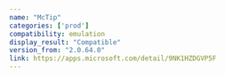 ```yaml
---
name: "McTip"
categories: ['prod']
compatibility: emulation
display_result: "Compatible"
version_from: "2.0.64.0"
link: https://apps.microsoft.com/detail/9NK1HZDGVP5F
---
```

